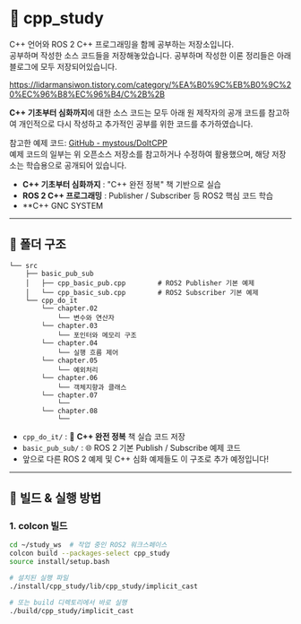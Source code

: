 # 📘 cpp_study

C++ 언어와 ROS 2 C++ 프로그래밍을 함께 공부하는 저장소입니다.  
공부하며 작성한 소스 코드들을 저장해놓았습니다. 
공부하며 작성한 이론 정리들은 아래 블로그에 모두 저장되어있습니다. 

https://lidarmansiwon.tistory.com/category/%EA%B0%9C%EB%B0%9C%20%EC%96%B8%EC%96%B4/C%2B%2B


**C++ 기초부터 심화까지**에 대한 소스 코드는 모두 아래 원 제작자의 공개 코드를 참고하여 개인적으로 다시 작성하고 추가적인 공부를 위한 코드를 추가하였습니다.

참고한 예제 코드: [GitHub - mystous/DoItCPP](https://github.com/mystous/DoItCPP)  
예제 코드의 일부는 위 오픈소스 저장소를 참고하거나 수정하여 활용했으며, 해당 저장소는 학습용으로 공개되어 있습니다.

- **C++ 기초부터 심화까지** : "C++ 완전 정복" 책 기반으로 실습
- **ROS 2 C++ 프로그래밍** : Publisher / Subscriber 등 ROS2 핵심 코드 학습
- **C++ GNC SYSTEM

---

## 📂 폴더 구조
```cpp_study
└── src
    ├── basic_pub_sub
    │   ├── cpp_basic_pub.cpp        # ROS2 Publisher 기본 예제
    │   └── cpp_basic_sub.cpp        # ROS2 Subscriber 기본 예제
    └── cpp_do_it
        └── chapter.02
            └── 변수와 연산자
        └── chapter.03
            └── 포인터와 메모리 구조
        └── chapter.04
            └── 실행 흐름 제어
        └── chapter.05
            └── 예외처리
        └── chapter.06
            └── 객체지향과 클래스
        └── chapter.07
            └── 
        └── chapter.08
            └── 

```
- `cpp_do_it/` : 📖 **C++ 완전 정복** 책 실습 코드 저장
- `basic_pub_sub/` : 🌐 ROS 2 기본 Publish / Subscribe 예제 코드
- 앞으로 다른 ROS 2 예제 및 C++ 심화 예제들도 이 구조로 추가 예정입니다!

---

## 🚀 빌드 & 실행 방법

### 1. colcon 빌드

```bash
cd ~/study_ws  # 작업 중인 ROS2 워크스페이스
colcon build --packages-select cpp_study
source install/setup.bash

# 설치된 실행 파일
./install/cpp_study/lib/cpp_study/implicit_cast

# 또는 build 디렉토리에서 바로 실행
./build/cpp_study/implicit_cast
